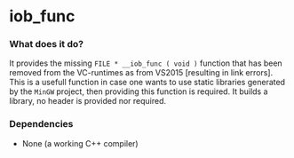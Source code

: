 
# iob_func

### What does it do?

It provides the missing `FILE * __iob_func ( void )` function that has been removed from the VC-runtimes as from VS2015 [resulting in link errors]. This is a usefull function in case one wants to use static libraries generated by the `MinGW` project, then providing this function is required. It builds a library, no header is provided nor required.

### Dependencies

* None (a working C++ compiler)

